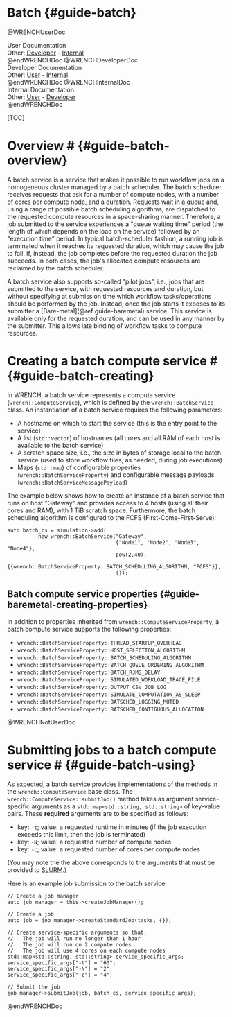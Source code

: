 Batch                        {#guide-batch}
============

@WRENCHUserDoc <div class="doc-type">User Documentation</div><div class="doc-link">Other: <a href="../developer/guide-batch.html">Developer</a> - <a href="../internal/guide-batch.html">Internal</a></div> @endWRENCHDoc
@WRENCHDeveloperDoc  <div class="doc-type">Developer Documentation</div><div class="doc-link">Other: <a href="../user/guide-batch.html">User</a> - <a href="../internal/guide-batch.html">Internal</a></div> @endWRENCHDoc
@WRENCHInternalDoc  <div class="doc-type">Internal Documentation</div><div class="doc-link">Other: <a href="../user/guide-batch.html">User</a> -  <a href="../developer/guide-batch.html">Developer</a></div> @endWRENCHDoc

[TOC]

# Overview #            {#guide-batch-overview}

A batch service is a service that makes it possible to run workflow jobs on
a homogeneous cluster managed by a batch scheduler. The batch scheduler
receives requests that ask for a number of compute nodes, with a number of
cores per compute node, and a duration. Requests wait in a queue and, using
a range of possible batch scheduling algorithms, are dispatched to the
requested compute resources in a space-sharing manner. Therefore, a job
submitted to the service experiences a "queue waiting time" period (the
length of which depends on the load on the service) followed by an
"execution time" period.  In typical batch-scheduler fashion, a running job
is terminated when it reaches its requested duration, which may cause the
job to fail. If, instead, the job completes before the requested duration
the job succeeds. In both cases, the job's allocated compute resources are
reclaimed by the batch scheduler.

A batch service also supports so-called "pilot jobs", i.e., jobs that are 
submitted to the service, with requested resources and duration, but without
specifying at submission time which workflow tasks/operations should be performed
by the job. Instead, once the job starts it exposes to its submitter a 
[Bare-metal](@ref guide-baremetal) service. This service is available only
for the requested duration, and can be used in any manner by the submitter. 
This allows late binding of workflow tasks to compute resources. 


# Creating a batch compute service #        {#guide-batch-creating}

In WRENCH, a batch service represents a compute service
(`wrench::ComputeService`), which is defined by the `wrench::BatchService`
class. An instantiation of a batch service requires the following
parameters:

- A hostname on which to start the service (this is the entry point to the service)
- A list (`std::vector`) of hostnames (all cores and all RAM of each host is available to
  the batch service)
- A scratch space size, i.e., the size in bytes of storage local to the batch service (used to store
  workflow files, as needed, during job executions) 
- Maps (`std::map`) of configurable properties (`wrench::BatchServiceProperty`) and configurable message 
  payloads (`wrench::BatchServiceMessagePayload`)
  
The example below shows how to create an instance of a batch service
that runs on host "Gateway" and provides access to 4 hosts (using all their
cores and RAM), with 1 TiB scratch space.  Furthermore, the batch scheduling algorithm is configured to
the FCFS (First-Come-First-Serve):

~~~~~~~~~~~~~{.cpp}
auto batch_cs = simulation->add(
          new wrench::BatchService("Gateway", 
                                   {"Node1", "Node2", "Node3", "Node4"},
                                   pow(2,40),
                                   {{wrench::BatchServiceProperty::BATCH_SCHEDULING_ALGORITHM, "FCFS"}},
                                   {});
~~~~~~~~~~~~~


## Batch compute service properties             {#guide-baremetal-creating-properties}

In addition to properties inherited from `wrench::ComputeServiceProperty`, a batch compute
service supports the following properties:

- `wrench::BatchServiceProperty::THREAD_STARTUP_OVERHEAD`
- `wrench::BatchServiceProperty::HOST_SELECTION_ALGORITHM` 
- `wrench::BatchServiceProperty::BATCH_SCHEDULING_ALGORITHM` 
- `wrench::BatchServiceProperty::BATCH_QUEUE_ORDERING_ALGORITHM`
- `wrench::BatchServiceProperty::BATCH_RJMS_DELAY`
- `wrench::BatchServiceProperty::SIMULATED_WORKLOAD_TRACE_FILE`
- `wrench::BatchServiceProperty::OUTPUT_CSV_JOB_LOG`
- `wrench::BatchServiceProperty::SIMULATE_COMPUTATION_AS_SLEEP`
- `wrench::BatchServiceProperty::BATSCHED_LOGGING_MUTED`
- `wrench::BatchServiceProperty::BATSCHED_CONTIGUOUS_ALLOCATION`


@WRENCHNotUserDoc

# Submitting jobs to a batch compute service #        {#guide-batch-using}

As expected, a batch service provides implementations of the methods
in the `wrench::ComputeService` base class. The
`wrench::ComputeService::submitJob()` method takes as argument
service-specific arguments as a `std::map<std::string, std::string>` of
key-value pairs.  These **required** arguments are to be specified as follows:

  - key: `-t`; value: a requested runtime in minutes (if the job execution exceeds this limit, then the job is terminated)
  - key: `-N`; value: a requested number of compute nodes
  - key: `-c`; value: a requested number of cores per compute nodes

(You may note the the above corresponds to the arguments that must be
provided to [SLURM](https://slurm.schedmd.com/).)

Here is an example job submission to the batch service:

~~~~~~~~~~~~~{.cpp}
// Create a job manager
auto job_manager = this->createJobManager();

// Create a job
auto job = job_manager->createStandardJob(tasks, {});

// Create service-specific arguments so that:
//   The job will run no longer than 1 hour
//   The job will run on 2 compute nodes
//   The job will use 4 cores on each compute nodes
std::map<std::string, std::string> service_specific_args;
service_specific_args["-t"] = "60";
service_specific_args["-N"] = "2";
service_specific_args["-c"] = "4";

// Submit the job
job_manager->submitJob(job, batch_cs, service_specific_args);
~~~~~~~~~~~~~

@endWRENCHDoc

